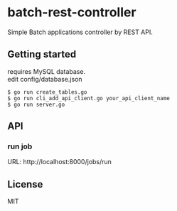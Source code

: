 # batch-rest-controller

Simple Batch applications controller by REST API.

## Getting started

requires MySQL database.  
edit config/database.json

```shell
$ go run create_tables.go
$ go run cli_add_api_client.go your_api_client_name
$ go run server.go
```

## API

### run job

URL: http://localhost:8000/jobs/run

## License

MIT
